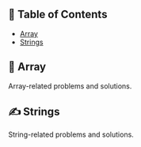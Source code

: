 ## 📖 **Table of Contents**
- [Array](#array)
- [Strings](#strings)

## 🧮 **Array**
Array-related problems and solutions.

## ✍️ **Strings**
String-related problems and solutions.
